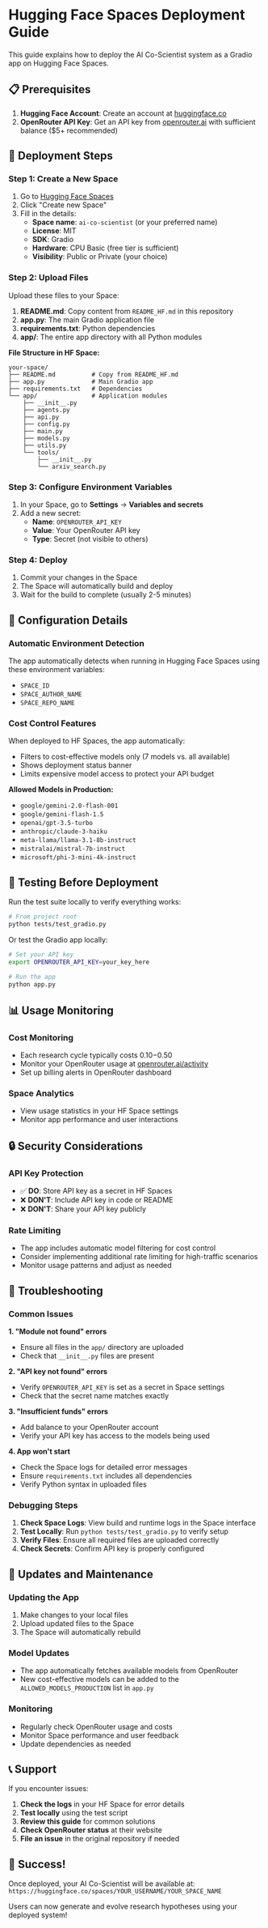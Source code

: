 # Hugging Face Spaces Deployment Guide

This guide explains how to deploy the AI Co-Scientist system as a Gradio app on Hugging Face Spaces.

## 📋 Prerequisites

1. **Hugging Face Account**: Create an account at [huggingface.co](https://huggingface.co)
2. **OpenRouter API Key**: Get an API key from [openrouter.ai](https://openrouter.ai) with sufficient balance ($5+ recommended)

## 🚀 Deployment Steps

### Step 1: Create a New Space

1. Go to [Hugging Face Spaces](https://huggingface.co/spaces)
2. Click "Create new Space"
3. Fill in the details:
   - **Space name**: `ai-co-scientist` (or your preferred name)
   - **License**: MIT
   - **SDK**: Gradio
   - **Hardware**: CPU Basic (free tier is sufficient)
   - **Visibility**: Public or Private (your choice)

### Step 2: Upload Files

Upload these files to your Space:

1. **README.md**: Copy content from `README_HF.md` in this repository
2. **app.py**: The main Gradio application file
3. **requirements.txt**: Python dependencies
4. **app/**: The entire app directory with all Python modules

**File Structure in HF Space:**
```
your-space/
├── README.md          # Copy from README_HF.md
├── app.py             # Main Gradio app
├── requirements.txt   # Dependencies
└── app/               # Application modules
    ├── __init__.py
    ├── agents.py
    ├── api.py
    ├── config.py
    ├── main.py
    ├── models.py
    ├── utils.py
    └── tools/
        ├── __init__.py
        └── arxiv_search.py
```

### Step 3: Configure Environment Variables

1. In your Space, go to **Settings** → **Variables and secrets**
2. Add a new secret:
   - **Name**: `OPENROUTER_API_KEY`
   - **Value**: Your OpenRouter API key
   - **Type**: Secret (not visible to others)

### Step 4: Deploy

1. Commit your changes in the Space
2. The Space will automatically build and deploy
3. Wait for the build to complete (usually 2-5 minutes)

## 🔧 Configuration Details

### Automatic Environment Detection

The app automatically detects when running in Hugging Face Spaces using these environment variables:
- `SPACE_ID`
- `SPACE_AUTHOR_NAME`
- `SPACE_REPO_NAME`

### Cost Control Features

When deployed to HF Spaces, the app automatically:
- Filters to cost-effective models only (7 models vs. all available)
- Shows deployment status banner
- Limits expensive model access to protect your API budget

**Allowed Models in Production:**
- `google/gemini-2.0-flash-001`
- `google/gemini-flash-1.5`
- `openai/gpt-3.5-turbo`
- `anthropic/claude-3-haiku`
- `meta-llama/llama-3.1-8b-instruct`
- `mistralai/mistral-7b-instruct`
- `microsoft/phi-3-mini-4k-instruct`

## 🧪 Testing Before Deployment

Run the test suite locally to verify everything works:

```bash
# From project root
python tests/test_gradio.py
```

Or test the Gradio app locally:

```bash
# Set your API key
export OPENROUTER_API_KEY=your_key_here

# Run the app
python app.py
```

## 📊 Usage Monitoring

### Cost Monitoring
- Each research cycle typically costs $0.10-$0.50
- Monitor your OpenRouter usage at [openrouter.ai/activity](https://openrouter.ai/activity)
- Set up billing alerts in OpenRouter dashboard

### Space Analytics
- View usage statistics in your HF Space settings
- Monitor app performance and user interactions

## 🔒 Security Considerations

### API Key Protection
- ✅ **DO**: Store API key as a secret in HF Spaces
- ❌ **DON'T**: Include API key in code or README
- ❌ **DON'T**: Share your API key publicly

### Rate Limiting
- The app includes automatic model filtering for cost control
- Consider implementing additional rate limiting for high-traffic scenarios
- Monitor usage patterns and adjust as needed

## 🐛 Troubleshooting

### Common Issues

**1. "Module not found" errors**
- Ensure all files in the `app/` directory are uploaded
- Check that `__init__.py` files are present

**2. "API key not found" errors**
- Verify `OPENROUTER_API_KEY` is set as a secret in Space settings
- Check that the secret name matches exactly

**3. "Insufficient funds" errors**
- Add balance to your OpenRouter account
- Verify your API key has access to the models being used

**4. App won't start**
- Check the Space logs for detailed error messages
- Ensure `requirements.txt` includes all dependencies
- Verify Python syntax in uploaded files

### Debugging Steps

1. **Check Space Logs**: View build and runtime logs in the Space interface
2. **Test Locally**: Run `python tests/test_gradio.py` to verify setup
3. **Verify Files**: Ensure all required files are uploaded correctly
4. **Check Secrets**: Confirm API key is properly configured

## 🔄 Updates and Maintenance

### Updating the App
1. Make changes to your local files
2. Upload updated files to the Space
3. The Space will automatically rebuild

### Model Updates
- The app automatically fetches available models from OpenRouter
- New cost-effective models can be added to the `ALLOWED_MODELS_PRODUCTION` list in `app.py`

### Monitoring
- Regularly check OpenRouter usage and costs
- Monitor Space performance and user feedback
- Update dependencies as needed

## 📞 Support

If you encounter issues:

1. **Check the logs** in your HF Space for error details
2. **Test locally** using the test script
3. **Review this guide** for common solutions
4. **Check OpenRouter status** at their website
5. **File an issue** in the original repository if needed

## 🎉 Success!

Once deployed, your AI Co-Scientist will be available at:
`https://huggingface.co/spaces/YOUR_USERNAME/YOUR_SPACE_NAME`

Users can now generate and evolve research hypotheses using your deployed system!
